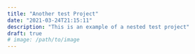 ```yaml
---
title: "Another test Project"
date: "2021-03-24T21:15:11"
description: "This is an example of a nested test project"
draft: true
# image: /path/to/image
---
```


